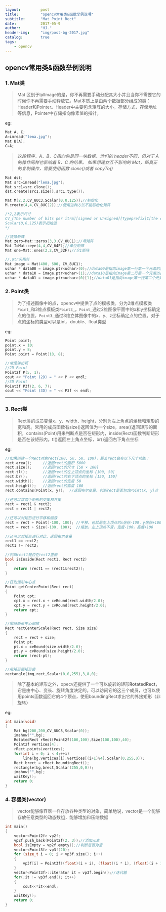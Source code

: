 ```yaml
---
layout:         post
title:          "opencv常用类&函数举例说明"
subtitle:       "Mat Point Rect"
date:           2017-05-9
author:         "HJ."
header-img:     "img/post-bg-2017.jpg"
catalog:        true
tags:
    - opencv
---
```


## opencv常用类&函数举例说明

### 1. Mat类

> Mat 区别于IplImage的是，你不再需要手动分配其大小并且当你不需要它的时候你不再需要手动释放它。Mat本质上是由两个数据部分组成的类： Header和Pointer。Header中主要包含矩阵的大小，存储方式，存储地址等信息，Pointer中存储指向像素值的指针。

eg:
``` c++
Mat A, C; 
A=imread("lena.jpg");
Mat B(A); 
C=A;
```
>_这段程序，A、B、C指向的是同一块数据，他们的 header不同，但对于 A 的操作同样也影响着 B、C 的结果。
如果想建立互不影响的 Mat，即真正的复制操作，需要使用函数 clone()或者 copyTo()_

```c++
Mat dst;
Mat src=imread("lena.jpg");
Mat src1=src.clone();
dst.create(src1.size(),src1.type());

Mat M(2,2,CV_8UC3,Scalar(0,0,125));//初始化
M.create(4,4,CV_8UC(2));//使用这种方法不能初始化矩阵

/*2,2表示尺寸
CV_[The number of bits per itrm][signed or Unsigned][Typeprefix]C[the channel number]
Scalar(0,0,125)表示初始值
*/

//特殊矩阵
Mat zero=Mat::zeros(3,3,CV_8UC1);//零矩阵
Mat I=Mat::eye(4,4,CV_64F);//单位矩阵
Mat one=Mat::ones(2,2,CV_32F);//全1矩阵

//.ptr头指针
Mat image = Mat(400, 600, CV_8UC1);
uchar * data00 = image.ptr<uchar>(0);//data00是指向image第一行第一个元素的指针
uchar * data10 = image.ptr<uchar>(1);//data10是指向image第二行第一个元素的指针
uchar * data01 = image.ptr<uchar>(0)[1];//data01是指向image第一行第二个元素的指针
```
### 2. Point类

> 为了描述图像中的点，opencv中提供了点的模板类，分为2维点模板类`Point_`和3维点模板类`Point3_`。`Point_`通过2维图像平面中的x和y坐标确定点的位置，`Point3_`通过3维立体图像中的x、y、z坐标确定点的位置。对于点的坐标的类型可以是int、double、float类型

eg:
```c++
Point point;
point.x = 10;
point.y = 8;
Point point = Point(10, 8);

//常见输出项
//2D Point
Point2f P(5, 1);  
cout << "Point (2D) = " << P << endl;  
//3D Point
Point3f P3f(2, 6, 7);  
cout << "Point (3D) = " << P3f << endl; 
```

---
### 3. Rect类

> Rect类的成员变量x、y、width、height，分别为左上角点的坐标和矩形的宽和高。常用的成员函数有size()返回值为一个size，area()返回矩形的面积，contains(Point)用来判断点是否在矩形内，inside(Rect)函数判断矩形是否在该矩形内，tl()返回左上角点坐标，br()返回右下角点坐标

eg:
```c++
//如果创建一个Rect对象rect(100, 50, 50, 100)，那么rect会有以下几个功能：  
rect.area();     //返回rect的面积 5000  
rect.size();     //返回rect的尺寸 [50 × 100]  
rect.tl();       //返回rect的左上顶点的坐标 [100, 50]  
rect.br();       //返回rect的右下顶点的坐标 [150, 150]  
rect.width();    //返回rect的宽度 50  
rect.height();   //返回rect的高度 100  
rect.contains(Point(x, y));  //返回布尔变量，判断rect是否包含Point(x, y)点  
  
//还可以求两个矩形的交集和并集  
rect = rect1 & rect2;  
rect = rect1 | rect2;  
  
//还可以对矩形进行平移和缩放    
rect = rect + Point(-100, 100); //平移，也就是左上顶点的x坐标-100，y坐标+100  
rect = rect + Size(-100, 100);  //缩放，左上顶点不变，宽度-100，高度+100  
  
//还可以对矩形进行对比，返回布尔变量  
rect1 == rect2;  
rect1 != rect2;  
  
//判断rect1是否在rect2里面
bool isInside(Rect rect1, Rect rect2)  
{  
    return (rect1 == (rect1&rect2));  
}  
  
//获取矩形中心点  
Point getCenterPoint(Rect rect)  
{  
    Point cpt;  
    cpt.x = rect.x + cvRound(rect.width/2.0);  
    cpt.y = rect.y + cvRound(rect.height/2.0);  
    return cpt;  
}  
  
//围绕矩形中心缩放  
Rect rectCenterScale(Rect rect, Size size)  
{  
    rect = rect + size;   
    Point pt;  
    pt.x = cvRound(size.width/2.0);  
    pt.y = cvRound(size.height/2.0);  
    return (rect-pt);  
} 

//用矩形画矩形窗
rectangle(img,rect,Scalar(0,0,255),3,8,0);
```

>除了基本的矩形之外，opecv还提供了一个可以旋转的矩形**RotatedRect**，它是由中心、变长、旋转角度决定的。可以访问它的这三个成员，也可以使用points函数返回它的4个顶点，使用boundingRect求出它的外接矩形（非旋转）

eg:
```c++
int main(void)  
{  
    Mat bg(200,200,CV_8UC3,Scalar(0));  
    imshow("",bg);  
    RotatedRect rRect(Point2f(100,100),Size(100,100),40);   
    Point2f vertices[4];  
    rRect.points(vertices);  
    for(int i = 0; i < 4;++i)  
        line(bg,vertices[i],vertices[(i+1)%4],Scalar(0,255,0));  
    Rect brect = rRect.boundingRect();  
    rectangle(bg,brect,Scalar(255,0,0));  
    imshow("",bg);  
    waitKey();  
    return 0;  
}  
```

### 4. 容器类(vector)

>vector能够像容器一样存放各种类型的对象，简单地说，vector是一个能够存放任意类型的动态数组，能够增加和压缩数据

```c++
int main()  
{  
    vector<Point2f> vp2f;  
    vp2f.push_back(Point2f(2, 3));//添加元素 
    bool isEmpty = vp2f.empty();//判断是否为空
    vector<Point3f> vp3f(20); 
    for (size_t i = 0; i < vp3f.size(); i++)  
    {  
        vp3f[i] = Point3f((float)(i + i), (float)(i * i), (float)(i + 1));  
    }
    vector<Point3f>::iterator it = vp3f.begin();//迭代器  
    for(;it != vp3f.end(); it++)
    {
        cout<<*it<<endl;
    }
    waitKey();
    return 0;
}
```

 
